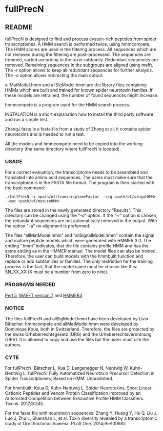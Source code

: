 # fullPrecN
## README

fullPrecN is designed to find and process cystein-rich peptides from spider transcriptomes. A HMM search is performed twice, using hmmcompete. The HMM scores are used in the filtering process. All sequences which are not removed during the filtering are post-processed. The sequences are trimmed, sorted according to the toxin subfamily. Redundant sequences are removed. Remaining sequences in the subgroups are aligned using mafft. The -r option allows to keep all redundant sequences for further analysis. The -o option allows redirecting the main output.

allMatModel.hmm and allSigModel.hmm are the library files containing HMMs which are built and trained for known spider neurotoxin families. If these models are retrained, the number of found sequences might increase.

hmmcompete is a program used for the HMM search process.

INSTALATION is a short explanation how to install the third party software and run a simple test.

ZhangJ.fasta is a fasta file from a study of Zhang et al. It contains spider neurotoxins and is needed to run a test.

All the models and hmmcompete need to be copied into the working directory (the same directory where fullPrecN is located).

### USAGE

For a correct evaluation, the transcriptome needs to be assembled and translated into amino acid sequences. The users must make sure that the transcriptome is in the FASTA file format.
The program is then started with the bash command:
```shell
./fullPrecN -i <path/of/transcriptomeFasta> --sig <path/of/singalHMM> --mat <path/of/matureHMM>
```
The files are stored in the newly generated directory "Results". This directory can be changed using the "-o" option.
If the "-r" option is chosen, the redundant sequences are not automatically removed in the output.
With the option "-a" no alignment is preformed.

The files “allMatModel.hmm” and “allSignalModel.hmm” contain the signal and mature peptide models which were generated with HMMER 3.0. The ending “.hmm” indicates, that the file contains profile HMM and has the same ending as in the HMMER manual. The model files can also be trained. Therefore, the user can build models with the hmmbuilt function and replace or add subfamilies or families. The only restriction for the training process is the fact, that the model name must be chosen like this: SN_XX_XX (X must be a number from zero to nine).

### PROGRAMS NEEDED

[Perl 5](https://www.perl.org/), [MAFFT version 7](https://mafft.cbrc.jp/alignment/software/) and [HMMER3](http://hmmer.org/)

### NOTICE

The files fullPrecN and allSigModel.hmm have been developed by Livio Bätscher. hmmcompete and allMatModel.hmm were developed by Dominique Koua, both in Switzerland.
Therefore, the files are protected by the swiss Urheberrechtsgesetz (URG) and the Urheberrechtsverordnung (URV). It is allowed to copy and use the files but the users must cite the authors.

### CYTE

For fullPrecN: Bätscher L, Kua D, Langenegger N, Nentwig W, Kuhn-Nentwig L. fullPrecN: Fully Automatized Neurotoxin Precursor Detection in Spider Transcriptomes, Based on HMM. Unpublished.

For hmmbuilt: Koua D, Kuhn-Nentwig L. Spider Neurotoxins, Short Linear Cationic Peptides and Venom Protein Classification Improved by an Automated Competition between Exhaustive Profile HMM Classifiers. Toxins. 2017;9:245.

For the fasta file with neurotoxin sequences: Zhang Y, Huang Y, He Q, Liu J, Luo J, Zhu L, Shanshan L, et al. Toxin diversity revealed by a transcriptomic study of Ornithoctonus huwena. PLoS One. 2014;9:e100682.
